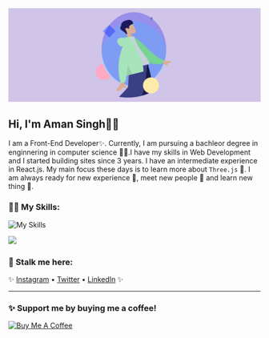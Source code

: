 <img src="westernfrog.jpg" alt="a banner that shows my name">

## Hi, I'm Aman Singh👋🐸

I am a Front-End Developer✨. Currently, I am pursuing a bachleor degree in enginnering in computer science 🧑‍💻.I have my skills in Web Development and I started building sites since 3 years. I have an intermediate experience in React.js. My main focus these days is to learn more about `Three.js` 🐷. I am always ready for new experience 🐥, meet new people 🐸 and learn new thing 🤩.

### 🧑‍💻 My Skills:
![My Skills](https://skillicons.dev/icons?i=html,css,js,c,cpp,python,next,bootstrap,mongodb,expressjs,react,nodejs&perline=6)

<p>
<img src="https://github-readme-stats.vercel.app/api/top-langs?username=westernfrog&layout=compact&theme=tokyonight">
</p>

 ### 🤫 Stalk me here:
 ✨ <a href="https://www.instagram.com/iam__amansingh">Instagram</a> •
 <a href="https://twitter.com/iam__amansingh">Twitter</a> •
 <a href="https://www.linkedin.com/in/amansingh123">LinkedIn</a> ✨
 
 ---
 
### ✨ Support me by buying me a coffee! 
<a href="https://www.buymeacoffee.com/amansinghme" target="_blank"><img src="https://cdn.buymeacoffee.com/buttons/default-orange.png" alt="Buy Me A Coffee" height="41" width="174"></a>






